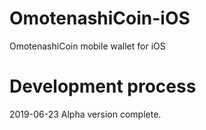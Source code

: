 # OmotenashiCoin-iOS
OmotenashiCoin mobile wallet  for iOS


# Development process
2019-06-23 Alpha version complete.  
